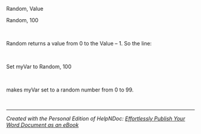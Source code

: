 # 

&nbsp;

Random, Value

Random, 100

&nbsp;

Random returns a value from 0 to the Value – 1. So the line:

&nbsp;

Set myVar to Random, 100

&nbsp;

makes myVar set to a random number from 0 to 99.

&nbsp;


***
_Created with the Personal Edition of HelpNDoc: [Effortlessly Publish Your Word Document as an eBook](<https://www.helpndoc.com/step-by-step-guides/how-to-convert-a-word-docx-file-to-an-epub-or-kindle-ebook/>)_
